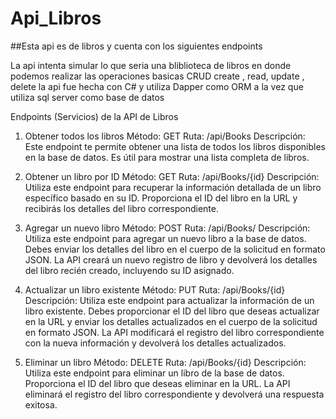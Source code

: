 # Api_Libros

##Esta api es de libros y cuenta con los siguientes endpoints 

La api intenta simular lo que seria una bliblioteca de libros en donde podemos realizar las operaciones basicas CRUD create , read, update , delete
la api fue hecha con C# y utiliza Dapper como ORM a la vez que utiliza sql server como base de datos

Endpoints (Servicios) de la API de Libros

1. Obtener todos los libros
Método: GET
Ruta: /api/Books
Descripción: Este endpoint te permite obtener una lista de todos los libros disponibles en la base de datos. Es útil para mostrar una lista completa de libros.

2. Obtener un libro por ID
Método: GET
Ruta: /api/Books/{id}
Descripción: Utiliza este endpoint para recuperar la información detallada de un libro específico basado en su ID. Proporciona el ID del libro en la URL y recibirás los detalles del libro correspondiente.

3. Agregar un nuevo libro
Método: POST
Ruta: /api/Books/
Descripción: Utiliza este endpoint para agregar un nuevo libro a la base de datos. Debes enviar los detalles del libro en el cuerpo de la solicitud en formato JSON. La API creará un nuevo registro de libro y devolverá los detalles del libro recién creado, incluyendo su ID asignado.

4. Actualizar un libro existente
Método: PUT
Ruta: /api/Books/{id}
Descripción: Utiliza este endpoint para actualizar la información de un libro existente. Debes proporcionar el ID del libro que deseas actualizar en la URL y enviar los detalles actualizados en el cuerpo de la solicitud en formato JSON. La API modificará el registro del libro correspondiente con la nueva información y devolverá los detalles actualizados.

5. Eliminar un libro
Método: DELETE
Ruta: /api/Books/{id}
Descripción: Utiliza este endpoint para eliminar un libro de la base de datos. Proporciona el ID del libro que deseas eliminar en la URL. La API eliminará el registro del libro correspondiente y devolverá una respuesta exitosa.

